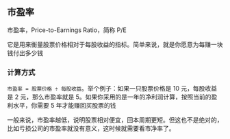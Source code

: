 ## 市盈率

市盈率，Price-to-Earnings Ratio，简称 P/E

它是用来衡量股票价格相对于每股收益的指标。简单来说，就是你愿意为每赚一块钱付出多少钱

### 计算方式

`市盈率 = 股票价格 ÷ 每股收益`。举个例子：如果一只股票价格是 10 元，每股收益是 2 元，那么市盈率就是 5。如果你采用的是一年的净利润计算，按照当前的盈利水平，你需要 5 年才能赚回买股票的钱

一般来说，市盈率越低，说明股票相对便宜，回本周期更短。但这也不是绝对的，比如亏损公司的市盈率就没有意义，这时候就需要看市净率了。